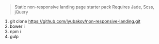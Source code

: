 
> Static non-responsive landing page starter pack 
> Requires Jade, Scss, jQuery
1. git clone https://github.com/lyubakov/non-responsive-landing.git
2. bower i
3. npm i
4. gulp
